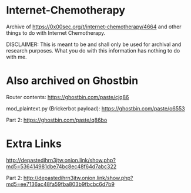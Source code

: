 # Internet-Chemotherapy
Archive of https://0x00sec.org/t/internet-chemotherapy/4664 and other things to do with Internet Chemotherapy.

DISCLAIMER: This is meant to be and shall only be used for archival and research purposes. What you do with this information has nothing to do with me.


# Also archived on Ghostbin
Router contents: https://ghostbin.com/paste/cjq86

mod_plaintext.py (Brickerbot payload): https://ghostbin.com/paste/o6553

Part 2: https://ghostbin.com/paste/q86bo

# Extra Links
http://depastedihrn3jtw.onion.link/show.php?md5=536414981dbe74bc8ec48f64d7abc322</p>

Part 2: http://depastedihrn3jtw.onion.link/show.php?md5=ee7136ac48fa59fba803b9fbcbc6d7b9
